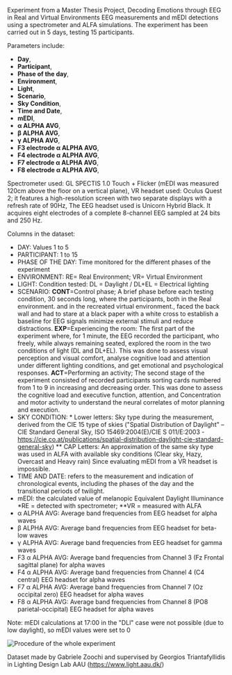 Experiment from a Master Thesis Project, Decoding Emotions through EEG in Real and Virtual Environments
EEG measurements and mEDI detections using a spectrometer and ALFA simulations.
The experiment has been carried out in 5 days, testing 15 participants.

Parameters include:
- **Day**,
- **Participant**, 
- **Phase of the day**,
- **Environment**, 
- **Light**, 
- **Scenario**, 
- **Sky Condition**,
- **Time and Date**,
- **mEDI**,
- **α ALPHA AVG**, 
- **β ALPHA AVG**, 
- **γ ALPHA AVG**,
- **F3 electrode α ALPHA AVG**,
- **F4 electrode α ALPHA AVG**,
- **F7 electrode α ALPHA AVG**,
- **F8 electrode α ALPHA AVG**, 

Spectrometer used: GL SPECTIS 1.0 Touch + Flicker (mEDI was measured 120cm above the floor on a vertical plane),
VR headset used: Oculus Quest 2; it features a high-resolution screen with two separate displays with a refresh rate of 90Hz,
The EEG headset used is Unicorn Hybrid Black. It acquires eight electrodes of a complete 8-channel EEG sampled at 24 bits and 250 Hz.

Columns in the dataset:
- DAY: Values 1 to 5
- PARTICIPANT: 1 to 15
- PHASE OF THE DAY: Time monitored for the different phases of the experiment
- ENVIRONMENT: RE= Real Environment; VR= Virtual Environment
- LIGHT: Condition tested: DL = Daylight / DL+EL = Electrical lighting
- SCENARIO: 
**CONT**=Control phase; 
        A brief phase before each testing condition, 30 seconds long, where the participants, both in the Real environment. and in the recreated virtual environment., faced the back wall and had to stare at a black paper with a white cross to establish a baseline for 
        EEG signals minimize external stimuli and reduce distractions.
**EXP**=Experiencing the room: The first part of the experiment where, for 1 minute, the EEG recorded the participant, who freely, while always remaining seated, explored the room in the two conditions of light (DL and DL+EL). This was done 
       to assess visual perception and visual comfort, analyse cognitive load and attention under different lighting conditions, and get emotional and psychological responses.
**ACT**=Performing an activity;
       The second stage of the experiment consisted of recorded participants sorting cards numbered from 1 to 9 in increasing and decreasing order. This was done to assess the cognitive load and executive function, attention, and 
       Concentration and motor activity to understand the neural correlates of motor planning and execution.
- SKY CONDITION: * Lower letters: Sky type during the measurement, derived from the CIE 15 type of skies ("Spatial Distribution of Daylight" – CIE Standard General Sky, ISO 15469:2004(E)/CIE S 011/E:2003 - https://cie.co.at/publications/spatial-distribution-daylight-cie-standard-general-sky) 
** CAP Letters: An approximation of the same sky type was used in ALFA with available sky conditions (Clear sky, Hazy, Overcast and Heavy rain) Since evaluating mEDI from a VR headset is impossible.
- TIME AND DATE: refers to the measurement and indication of chronological events, including the phases of the day and the transitional periods of twilight.
- mEDI: the calculated value of melanopic Equivalent Daylight Illuminance 
        *RE = detected with spectrometer; 
        **VR = measured with ALFA
- α ALPHA AVG: Average band frequencies from EEG headset for alpha waves
- β ALPHA AVG: Average band frequencies from EEG headset for beta-low waves
- γ ALPHA AVG: Average band frequencies from EEG headset for gamma waves
- F3 α ALPHA AVG: Average band frequencies from Channel 3 (Fz Frontal sagittal plane) for alpha waves
- F4 α ALPHA AVG: Average band frequencies from Channel 4 (C4 central) EEG headset for alpha waves
- F7 α ALPHA AVG: Average band frequencies from Channel 7 (Oz occipital zero) EEG headset for alpha waves
- F8 α ALPHA AVG: Average band frequencies from Channel 8 (PO8 parietal-occipital) EEG headset for alpha waves


Note: mEDI calculations at 17:00 in the "DLl" case were not possible (due to low daylight), so mEDI values were set to 0

![Procedure of the whole experiment](./Procedure.png)

Dataset made by Gabriele Zoochi and supervised by Georgios Triantafyllidis in Lighting Design Lab AAU (https://www.light.aau.dk/)
